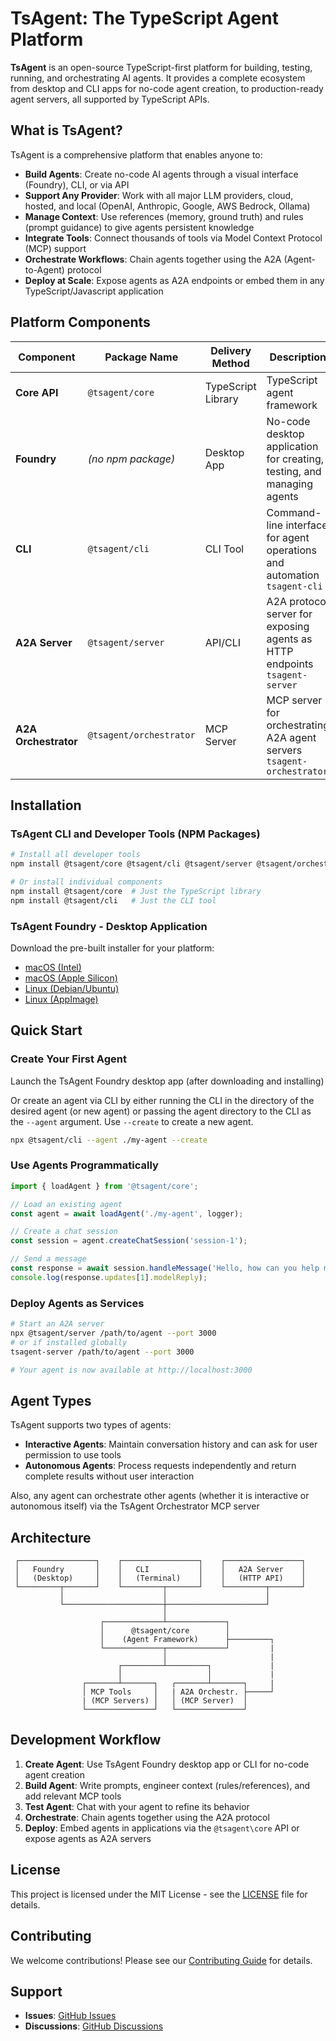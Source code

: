 # TsAgent: The TypeScript Agent Platform

**TsAgent** is an open-source TypeScript-first platform for building, testing, running, and orchestrating AI agents. It provides a complete ecosystem from desktop and CLI apps for no-code agent creation, to production-ready agent servers, all supported by TypeScript APIs.

## What is TsAgent?

TsAgent is a comprehensive platform that enables anyone to:

- **Build Agents**: Create no-code AI agents through a visual interface (Foundry), CLI, or via API
- **Support Any Provider**: Work with all major LLM providers, cloud, hosted, and local (OpenAI, Anthropic, Google, AWS Bedrock, Ollama)
- **Manage Context**: Use references (memory, ground truth) and rules (prompt guidance) to give agents persistent knowledge
- **Integrate Tools**: Connect thousands of tools via Model Context Protocol (MCP) support
- **Orchestrate Workflows**: Chain agents together using the A2A (Agent-to-Agent) protocol
- **Deploy at Scale**: Expose agents as A2A endpoints or embed them in any TypeScript/Javascript application

## Platform Components

| Component | Package Name | Delivery Method | Description |
|-----------|-------------|-----------------|-------------|
| **Core API** | `@tsagent/core` | TypeScript Library | TypeScript agent framework |
| **Foundry** | *(no npm package)* | Desktop App | No-code desktop application for creating, testing, and managing agents |
| **CLI** | `@tsagent/cli` | CLI Tool | Command-line interface for agent operations and automation <br>`tsagent-cli` |
| **A2A Server** | `@tsagent/server` | API/CLI | A2A protocol server for exposing agents as HTTP endpoints <br>`tsagent-server` |
| **A2A Orchestrator** | `@tsagent/orchestrator` | MCP Server | MCP server for orchestrating A2A agent servers <br>`tsagent-orchestrator` |

## Installation

### TsAgent CLI and Developer Tools (NPM Packages)

```bash
# Install all developer tools
npm install @tsagent/core @tsagent/cli @tsagent/server @tsagent/orchestrator

# Or install individual components
npm install @tsagent/core  # Just the TypeScript library
npm install @tsagent/cli   # Just the CLI tool
```

### TsAgent Foundry - Desktop Application

Download the pre-built installer for your platform:

- [macOS (Intel)](https://storage.googleapis.com/tsagent/TsAgent%20Foundry-latest.dmg)
- [macOS (Apple Silicon)](https://storage.googleapis.com/tsagent/TsAgent%20Foundry-latest-arm64.dmg)
- [Linux (Debian/Ubuntu)](https://storage.googleapis.com/tsagent/tsagent-foundry_latest_amd64.deb)
- [Linux (AppImage)](https://storage.googleapis.com/tsagent/TsAgent%20Foundry-latest.AppImage)

## Quick Start

### Create Your First Agent

Launch the TsAgent Foundry desktop app (after downloading and installing)

Or create an agent via CLI by either running the CLI in the directory of the desired agent (or new agent)
or passing the agent directory to the CLI as the `--agent` argument.  Use `--create` to create a new agent.

```bash
npx @tsagent/cli --agent ./my-agent --create
```

### Use Agents Programmatically

```typescript
import { loadAgent } from '@tsagent/core';

// Load an existing agent
const agent = await loadAgent('./my-agent', logger);

// Create a chat session
const session = agent.createChatSession('session-1');

// Send a message
const response = await session.handleMessage('Hello, how can you help me?');
console.log(response.updates[1].modelReply);
```

### Deploy Agents as Services

```bash
# Start an A2A server
npx @tsagent/server /path/to/agent --port 3000
# or if installed globally
tsagent-server /path/to/agent --port 3000

# Your agent is now available at http://localhost:3000
```

## Agent Types

TsAgent supports two types of agents:

- **Interactive Agents**: Maintain conversation history and can ask for user permission to use tools
- **Autonomous Agents**: Process requests independently and return complete results without user interaction

Also, any agent can orchestrate other agents (whether it is interactive or autonomous itself) via the TsAgent Orchestrator MCP server

## Architecture

```
 ┌─────────────────┐    ┌─────────────────┐    ┌─────────────────┐
 │   Foundry       │    │   CLI           │    │   A2A Server    │
 │   (Desktop)     │    │   (Terminal)    │    │   (HTTP API)    │
 └─────────┬───────┘    └─────────┬───────┘    └─────────┬───────┘
           │                      │                      │
           └──────────────────────┼──────────────────────┘
                                  │
                    ┌─────────────┴─────────────┐
                    │      @tsagent/core        │
                    │    (Agent Framework)      ├─────────┐
                    └─────────────┬─────────────┘         |
                                  │                       |
                        ┌─────────┴─────────┐             |
                        │                   │             |
                ┌───────┴───────┐   ┌───────┴───────┐     |
                │ MCP Tools     │   | A2A Orchestr. ├─────┘
                | (MCP Servers) │   │ (MCP Server)  │
                └───────────────┘   └───────────────┘
```

## Development Workflow

1. **Create Agent**: Use TsAgent Foundry desktop app or CLI for no-code agent creation
2. **Build Agent**: Write prompts, engineer context (rules/references), and add relevant MCP tools
2. **Test Agent**: Chat with your agent to refine its behavior
3. **Orchestrate**: Chain agents together using the A2A protocol
4. **Deploy**: Embed agents in applications via the `@tsagent\core` API or expose agents as A2A servers

## License

This project is licensed under the MIT License - see the [LICENSE](LICENSE.md) file for details.

## Contributing

We welcome contributions! Please see our [Contributing Guide](CONTRIBUTING.md) for details.

## Support

- **Issues**: [GitHub Issues](https://github.com/TeamSparkAI/tsagent/issues)
- **Discussions**: [GitHub Discussions](https://github.com/TeamSparkAI/tsagent/discussions)
